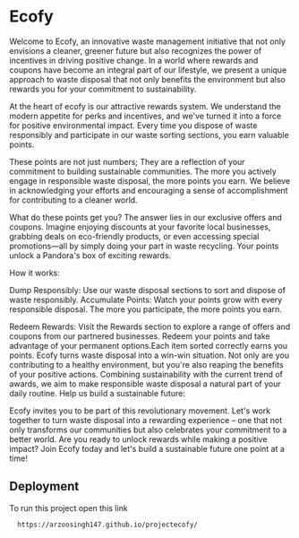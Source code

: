 
# Ecofy

Welcome to Ecofy, an innovative waste management initiative that not only envisions a cleaner, greener future but also recognizes the power of incentives in driving positive change. In a world where rewards and coupons have become an integral part of our lifestyle, we present a unique approach to waste disposal that not only benefits the environment but also rewards you for your commitment to sustainability.

At the heart of ecofy is our attractive rewards system. We understand the modern appetite for perks and incentives, and we've turned it into a force for positive environmental impact. Every time you dispose of waste responsibly and participate in our waste sorting sections, you earn valuable points.

These points are not just numbers; They are a reflection of your commitment to building sustainable communities. The more you actively engage in responsible waste disposal, the more points you earn. We believe in acknowledging your efforts and encouraging a sense of accomplishment for contributing to a cleaner world.

What do these points get you? The answer lies in our exclusive offers and coupons. Imagine enjoying discounts at your favorite local businesses, grabbing deals on eco-friendly products, or even accessing special promotions—all by simply doing your part in waste recycling. Your points unlock a Pandora's box of exciting rewards.

How it works:

Dump Responsibly: Use our waste disposal sections to sort and dispose of waste responsibly. Accumulate Points: Watch your points grow with every responsible disposal. The more you participate, the more points you earn.

Redeem Rewards: Visit the Rewards section to explore a range of offers and coupons from our partnered businesses. Redeem your points and take advantage of your permanent options.Each item sorted correctly earns you points.
Ecofy turns waste disposal into a win-win situation. Not only are you contributing to a healthy environment, but you're also reaping the benefits of your positive actions. Combining sustainability with the current trend of awards, we aim to make responsible waste disposal a natural part of your daily routine.
Help us build a sustainable future:

Ecofy invites you to be part of this revolutionary movement. Let's work together to turn waste disposal into a rewarding experience – one that not only transforms our communities but also celebrates your commitment to a better world.
Are you ready to unlock rewards while making a positive impact? Join Ecofy today and let's build a sustainable future one point at a time!



## Deployment

To run this project open this link

```bash
  https://arzoosingh147.github.io/projectecofy/
```

